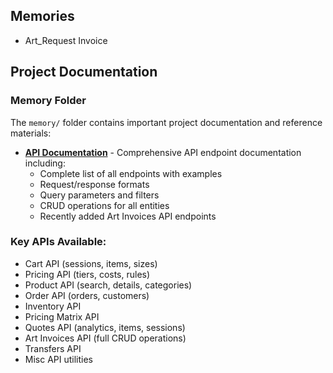 ## Memories

- Art_Request Invoice

## Project Documentation

### Memory Folder
The `memory/` folder contains important project documentation and reference materials:

- **[API Documentation](memory/API_DOCUMENTATION.md)** - Comprehensive API endpoint documentation including:
  - Complete list of all endpoints with examples
  - Request/response formats
  - Query parameters and filters
  - CRUD operations for all entities
  - Recently added Art Invoices API endpoints

### Key APIs Available:
- Cart API (sessions, items, sizes)
- Pricing API (tiers, costs, rules)
- Product API (search, details, categories)
- Order API (orders, customers)
- Inventory API
- Pricing Matrix API
- Quotes API (analytics, items, sessions)
- Art Invoices API (full CRUD operations)
- Transfers API
- Misc API utilities